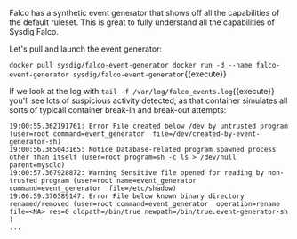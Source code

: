 Falco has a synthetic event generator that shows off all the capabilities of the default ruleset. This is great to fully understand all the capabilities of Sysdig Falco.

Let's pull and launch the event generator:

`docker pull sysdig/falco-event-generator
docker run -d --name falco-event-generator sysdig/falco-event-generator`{{execute}}

If we look at the log with `tail -f /var/log/falco_events.log`{{execute}} you'll see lots of suspicious activity detected, as that container simulates all sorts of typicall container break-in and break-out attempts:

```log
19:00:55.362191761: Error File created below /dev by untrusted program (user=root command=event_generator  file=/dev/created-by-event-generator-sh)
19:00:56.365043165: Notice Database-related program spawned process other than itself (user=root program=sh -c ls > /dev/null parent=mysqld)
19:00:57.367928872: Warning Sensitive file opened for reading by non-trusted program (user=root name=event_generator command=event_generator  file=/etc/shadow)
19:00:59.370589147: Error File below known binary directory renamed/removed (user=root command=event_generator  operation=rename file=<NA> res=0 oldpath=/bin/true newpath=/bin/true.event-generator-sh )
...
```
